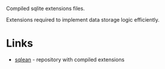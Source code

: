 <!-- TODO: compile extensions on our end, to avoid malware injection -->

Compiled sqlite extensions files.

Extensions required to implement data storage logic efficiently.

# Links
- [sqlean](https://github.com/nalgeon/sqlean/blob/f57fdef59b7ae7260778b00924d13304e23fd32c/README.md) - repository with compiled extensions